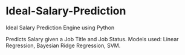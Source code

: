 # Ideal-Salary-Prediction
Ideal Salary Prediction Engine using Python

Predicts Salary given a Job Title and Job Status.
Models used: Linear Regression, Bayesian Ridge Regression, SVM.

